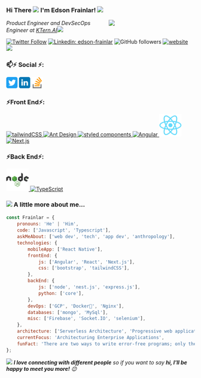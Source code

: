 ### Hi There <img src="https://media.giphy.com/media/hvRJCLFzcasrR4ia7z/giphy.gif" width="25px"> I'm Edson Frainlar! <img src="https://media.giphy.com/media/12oufCB0MyZ1Go/giphy.gif" width="50">

<img align='right' src="https://media.giphy.com/media/M9gbBd9nbDrOTu1Mqx/giphy.gif" width="230">
<p><em>Product Engineer and DevSecOps Engineer at <a href="http://www.ktern.com">KTern.AI</a><img src="https://media.giphy.com/media/WUlplcMpOCEmTGBtBW/giphy.gif" width="30"> 
</em></p>

[![Twitter Follow](https://img.shields.io/twitter/follow/EdsonFrainlar?label=Follow)](https://twitter.com/intent/follow?screen_name=EdsonFrainlar)
[![Linkedin: edson-frainlar](https://img.shields.io/badge/edson-frainlar?style=flat-square&logo=Linkedin&logoColor=white&link=https://www.linkedin.com/in/edson-frainlar/)](https://www.linkedin.com/in/edson-frainlar/)
![GitHub followers](https://img.shields.io/github/followers/Frainlar?label=Follow&style=social)
[![website](https://img.shields.io/badge/Website-46a2f1.svg?&style=flat-square&logo=Google-Chrome&logoColor=white&link=https://edsonfrainlar.com/)](https://edsonfrainlar.com/)
![](https://visitor-badge.glitch.me/badge?page_id=Frainlar.Frainlar)

### 📫⚡ Social ⚡:

<p align="left">
<a href="https://twitter.com/EdsonFrainlar/" height="30px" width="30px" target="_blank"  rel="noreferrer noopener" title="twitter" aria-label="twitter"><img src="https://github.com/AhmadDalao/AhmadDalao/blob/main/twitter.svg" alt="twitter" height="30" width="30" /></a>
<a href="https://www.linkedin.com/in/edson-frainlar/"  height="30px" width="30px"  target="_blank"  rel="noreferrer noopener" title="Linkedin" aria-label="Linkedin"><img src="https://github.com/AhmadDalao/AhmadDalao/blob/main/linkedin.svg" alt="linkedin" height="30" width="30" /></a>
<a href="https://stackoverflow.com/users/9283958/ahmad-dalao" height="30px" width="30px" target="_blank" rel="noreferrer noopener" title="stackoverflow " aria-label="stackoverflow"><img src="https://github.com/AhmadDalao/AhmadDalao/blob/main/stack-overflow.svg" alt="stackoverflow" height="30" width="30" /></a>
</p>

### ⚡Front End⚡:

<p align="left"> 
<a href="https://tailwindcss.com/" target="_blank"> <img src="https://tailwindcss.com/_next/static/media/tailwindcss-logotype.128b6e12eb85d013bc9f80a917f57efe.svg" alt="tailwindCSS" width="60" height="60"/> </a> 
<a href="https://ant.design/" target="_blank"> <img src="https://gw.alipayobjects.com/zos/rmsportal/KDpgvguMpGfqaHPjicRK.svg" alt="Ant Design" width="60" height="60"/> </a> 
<a href="https://styled-components.com/" target="_blank"> <img src="https://raw.githubusercontent.com/styled-components/brand/master/styled-components.png" alt="styled components" width="60" height="60"/> </a> 
<a href="https://angular.io/" target="_blank"> <img src="https://angular.io/assets/images/logos/angular/angular.svg" alt="Angular" width="60" height="60"/> </a> 
<a href="https://reactjs.org/" target="_blank"> <img src="https://raw.githubusercontent.com/devicons/devicon/master/icons/react/react-original.svg" alt="React" width="60" height="60"/> </a>
<a href="https://nextjs.org/" target="_blank"> <img src="https://upload.wikimedia.org/wikipedia/commons/thumb/8/8e/Nextjs-logo.svg/800px-Nextjs-logo.svg.png" alt="Next.js" width="60" height="60"/> </a>
</p>

### ⚡Back End⚡:

<p align="left"> 
<a href="https://nodejs.org/en/" target="_blank"> <img src="https://raw.githubusercontent.com/devicons/devicon/master/icons/nodejs/nodejs-original-wordmark.svg" alt="Node.js" width="60" height="60"/> </a>
<a href="https://nextjs.org/" target="_blank"> <img src="https://res.cloudinary.com/practicaldev/image/fetch/s--kh56iRdU--/c_limit%2Cf_auto%2Cfl_progressive%2Cq_auto%2Cw_880/https://thepracticaldev.s3.amazonaws.com/i/7c7w2ydov91nv762l4c4.png" alt="TypeScript" width="60" height="60"/> </a>
</p>

### <img src="https://media.giphy.com/media/VgCDAzcKvsR6OM0uWg/giphy.gif" width="50"> A little more about me...

```javascript
const Frainlar = {
	pronouns: 'He' | 'Him',
	code: ['Javascript', 'Typescript'],
	askMeAbout: ['web dev', 'tech', 'app dev', 'anthropology'],
	technologies: {
		mobileApp: ['React Native'],
		frontEnd: {
			js: ['Angular', 'React', 'Next.js'],
			css: ['bootstrap', 'tailwindCSS'],
		},
		backEnd: {
			js: ['node', 'nest.js', 'express.js'],
			python: ['core'],
		},
		devOps: ['GCP', 'Docker🐳', 'Nginx'],
		databases: ['mongo', 'MySql'],
		misc: ['Firebase', 'Socket.IO', 'selenium'],
	},
	architecture: ['Serverless Architecture', 'Progressive web applications', 'Single page applications'],
	currentFocus: 'Architecturing Enterprise Applications',
	funFact: 'There are two ways to write error-free programs; only the third one works',
};
```

<img src="https://media.giphy.com/media/LnQjpWaON8nhr21vNW/giphy.gif" width="60"> <em><b>I love connecting with different people</b> so if you want to say <b>hi, I'll be happy to meet you more!</b> 😊</em>
